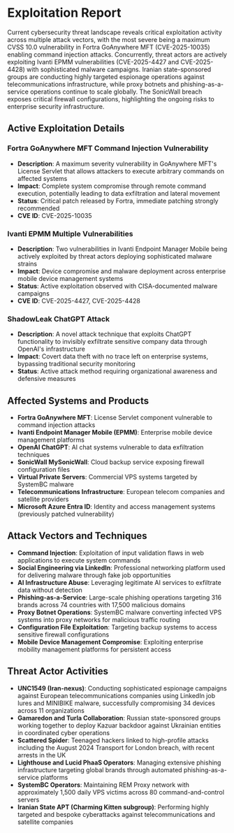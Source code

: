 # Exploitation Report

Current cybersecurity threat landscape reveals critical exploitation activity across multiple attack vectors, with the most severe being a maximum CVSS 10.0 vulnerability in Fortra GoAnywhere MFT (CVE-2025-10035) enabling command injection attacks. Concurrently, threat actors are actively exploiting Ivanti EPMM vulnerabilities (CVE-2025-4427 and CVE-2025-4428) with sophisticated malware campaigns. Iranian state-sponsored groups are conducting highly targeted espionage operations against telecommunications infrastructure, while proxy botnets and phishing-as-a-service operations continue to scale globally. The SonicWall breach exposes critical firewall configurations, highlighting the ongoing risks to enterprise security infrastructure.

## Active Exploitation Details

### Fortra GoAnywhere MFT Command Injection Vulnerability
- **Description**: A maximum severity vulnerability in GoAnywhere MFT's License Servlet that allows attackers to execute arbitrary commands on affected systems
- **Impact**: Complete system compromise through remote command execution, potentially leading to data exfiltration and lateral movement
- **Status**: Critical patch released by Fortra, immediate patching strongly recommended
- **CVE ID**: CVE-2025-10035

### Ivanti EPMM Multiple Vulnerabilities
- **Description**: Two vulnerabilities in Ivanti Endpoint Manager Mobile being actively exploited by threat actors deploying sophisticated malware strains
- **Impact**: Device compromise and malware deployment across enterprise mobile device management systems
- **Status**: Active exploitation observed with CISA-documented malware campaigns
- **CVE ID**: CVE-2025-4427, CVE-2025-4428

### ShadowLeak ChatGPT Attack
- **Description**: A novel attack technique that exploits ChatGPT functionality to invisibly exfiltrate sensitive company data through OpenAI's infrastructure
- **Impact**: Covert data theft with no trace left on enterprise systems, bypassing traditional security monitoring
- **Status**: Active attack method requiring organizational awareness and defensive measures

## Affected Systems and Products

- **Fortra GoAnywhere MFT**: License Servlet component vulnerable to command injection attacks
- **Ivanti Endpoint Manager Mobile (EPMM)**: Enterprise mobile device management platforms
- **OpenAI ChatGPT**: AI chat systems vulnerable to data exfiltration techniques
- **SonicWall MySonicWall**: Cloud backup service exposing firewall configuration files
- **Virtual Private Servers**: Commercial VPS systems targeted by SystemBC malware
- **Telecommunications Infrastructure**: European telecom companies and satellite providers
- **Microsoft Azure Entra ID**: Identity and access management systems (previously patched vulnerability)

## Attack Vectors and Techniques

- **Command Injection**: Exploitation of input validation flaws in web applications to execute system commands
- **Social Engineering via LinkedIn**: Professional networking platform used for delivering malware through fake job opportunities
- **AI Infrastructure Abuse**: Leveraging legitimate AI services to exfiltrate data without detection
- **Phishing-as-a-Service**: Large-scale phishing operations targeting 316 brands across 74 countries with 17,500 malicious domains
- **Proxy Botnet Operations**: SystemBC malware converting infected VPS systems into proxy networks for malicious traffic routing
- **Configuration File Exploitation**: Targeting backup systems to access sensitive firewall configurations
- **Mobile Device Management Compromise**: Exploiting enterprise mobility management platforms for persistent access

## Threat Actor Activities

- **UNC1549 (Iran-nexus)**: Conducting sophisticated espionage campaigns against European telecommunications companies using LinkedIn job lures and MINIBIKE malware, successfully compromising 34 devices across 11 organizations
- **Gamaredon and Turla Collaboration**: Russian state-sponsored groups working together to deploy Kazuar backdoor against Ukrainian entities in coordinated cyber operations
- **Scattered Spider**: Teenaged hackers linked to high-profile attacks including the August 2024 Transport for London breach, with recent arrests in the UK
- **Lighthouse and Lucid PhaaS Operators**: Managing extensive phishing infrastructure targeting global brands through automated phishing-as-a-service platforms
- **SystemBC Operators**: Maintaining REM Proxy network with approximately 1,500 daily VPS victims across 80 command-and-control servers
- **Iranian State APT (Charming Kitten subgroup)**: Performing highly targeted and bespoke cyberattacks against telecommunications and satellite companies